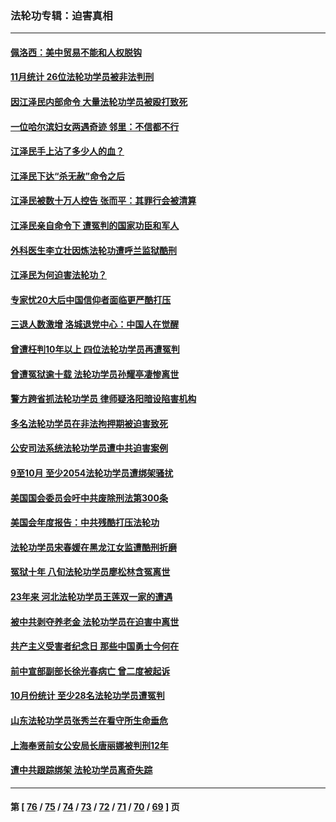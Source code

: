 ### 法轮功专辑：迫害真相
---
#### [佩洛西：美中贸易不能和人权脱钩](../../pages/nf4379/n13884884.md?12200430) 
#### [11月统计 26位法轮功学员被非法判刑](../../pages/nf4379/n13884724.md?12200430) 
#### [因江泽民内部命令 大量法轮功学员被殴打致死](../../pages/nf4379/n13877409.md?12200430) 
#### [一位哈尔滨妇女两遇奇迹 邻里：不信都不行](../../pages/nf4379/n13878017.md?12200430) 
#### [江泽民手上沾了多少人的血？](../../pages/nf4379/n13880318.md?12200430) 
#### [江泽民下达“杀无赦”命令之后](../../pages/nf4379/n13878084.md?12200430) 
#### [江泽民被数十万人控告 张而平：其罪行会被清算](../../pages/nf4379/n13878074.md?12200430) 
#### [江泽民亲自命令下 遭冤判的国家功臣和军人](../../pages/nf4379/n13876685.md?12200430) 
#### [外科医生李立壮因炼法轮功遭呼兰监狱酷刑](../../pages/nf4379/n13875403.md?12200430) 
#### [江泽民为何迫害法轮功？](../../pages/nf4379/n13876324.md?12200430) 
#### [专家忧20大后中国信仰者面临更严酷打压](../../pages/nf4379/n13874993.md?12200430) 
#### [三退人数激增 洛城退党中心：中国人在觉醒](../../pages/nf4379/n13874224.md?12200430) 
#### [曾遭枉判10年以上 四位法轮功学员再遭冤判](../../pages/nf4379/n13872398.md?12200430) 
#### [曾遭冤狱逾十载 法轮功学员孙耀亭凄惨离世](../../pages/nf4379/n13871692.md?12200430) 
#### [警方跨省抓法轮功学员 律师疑洛阳暗设陷害机构](../../pages/nf4379/n13870178.md?12200430) 
#### [多名法轮功学员在非法拘押期被迫害致死](../../pages/nf4379/n13870463.md?12200430) 
#### [公安司法系统法轮功学员遭中共迫害案例](../../pages/nf4379/n13869580.md?12200430) 
#### [9至10月 至少2054法轮功学员遭绑架骚扰](../../pages/nf4379/n13867111.md?12200430) 
#### [美国国会委员会吁中共废除刑法第300条](../../pages/nf4379/n13868121.md?12200430) 
#### [美国会年度报告：中共残酷打压法轮功](../../pages/nf4379/n13867408.md?12200430) 
#### [法轮功学员宋春媛在黑龙江女监遭酷刑折磨](../../pages/nf4379/n13865630.md?12200430) 
#### [冤狱十年 八旬法轮功学员廖松林含冤离世](../../pages/nf4379/n13864239.md?12200430) 
#### [23年来 河北法轮功学员王莲双一家的遭遇](../../pages/nf4379/n13863330.md?12200430) 
#### [被中共剥夺养老金 法轮功学员在迫害中离世](../../pages/nf4379/n13861877.md?12200430) 
#### [共产主义受害者纪念日 那些中国勇士今何在](../../pages/nf4379/n13861994.md?12200430) 
#### [前中宣部副部长徐光春病亡 曾二度被起诉](../../pages/nf4379/n13857638.md?12200430) 
#### [10月份统计 至少28名法轮功学员遭冤判](../../pages/nf4379/n13861128.md?12200430) 
#### [山东法轮功学员张秀兰在看守所生命垂危](../../pages/nf4379/n13860281.md?12200430) 
#### [上海奉贤前女公安局长唐丽娜被判刑12年](../../pages/nf4379/n13859528.md?12200430) 
#### [遭中共跟踪绑架 法轮功学员离奇失踪](../../pages/nf4379/n13856504.md?12200430) 

---
#### 第 [ [76](./76.md?12200430) / [75](./75.md?12200430) / [74](./74.md?12200430) / [73](./73.md?12200430) / [72](./72.md?12200430) / [71](./71.md?12200430) / [70](./70.md?12200430) / [69](./69.md?12200430) ] 页
